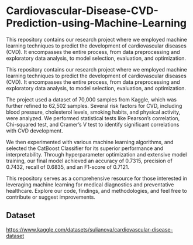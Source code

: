 # Cardiovascular-Disease-CVD-Prediction-using-Machine-Learning
This repository contains our research project where we employed machine learning techniques to predict the development of cardiovascular diseases (CVD). It encompasses the entire process, from data preprocessing and exploratory data analysis, to model selection, evaluation, and optimization.

This repository contains our research project where we employed machine learning techniques to predict the development of cardiovascular diseases (CVD). It encompasses the entire process, from data preprocessing and exploratory data analysis, to model selection, evaluation, and optimization.

The project used a dataset of 70,000 samples from Kaggle, which was further refined to 62,502 samples. Several risk factors for CVD, including blood pressure, cholesterol levels, smoking habits, and physical activity, were analyzed. We performed statistical tests like Pearson’s correlation, Chi-squared test, and Cramer’s V test to identify significant correlations with CVD development.

We then experimented with various machine learning algorithms, and selected the CatBoost Classifier for its superior performance and interpretability. Through hyperparameter optimization and extensive model training, our final model achieved an accuracy of 0.7315, precision of 0.7432, recall of 0.6835, and an F1-score of 0.7121.

This repository serves as a comprehensive resource for those interested in leveraging machine learning for medical diagnostics and preventative healthcare. Explore our code, findings, and methodologies, and feel free to contribute or suggest improvements.

## Dataset
https://www.kaggle.com/datasets/sulianova/cardiovascular-disease-dataset
